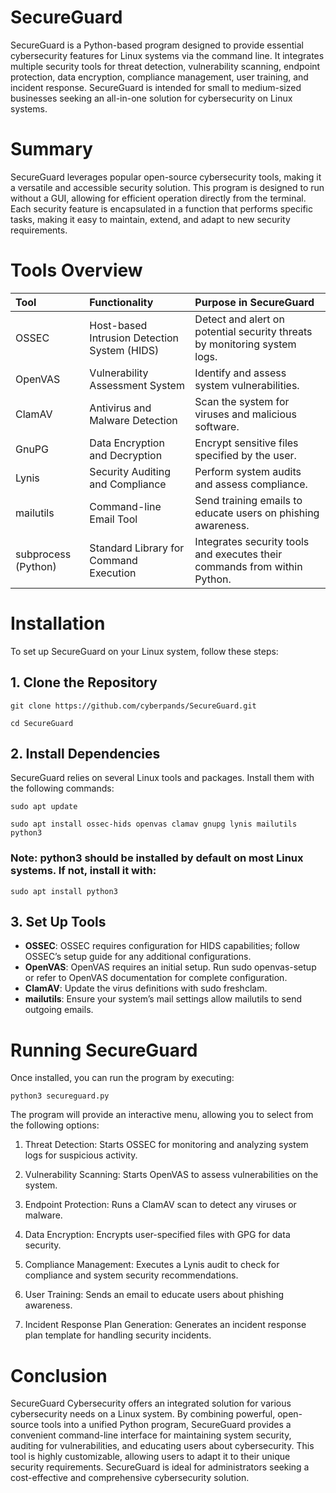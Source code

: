 # SecureGuard

SecureGuard is a Python-based program designed to provide essential cybersecurity features for Linux systems via the command line. It integrates multiple security tools for threat detection, vulnerability scanning, endpoint protection, data encryption, compliance management, user training, and incident response. SecureGuard is intended for small to medium-sized businesses seeking an all-in-one solution for cybersecurity on Linux systems.

# Summary

SecureGuard leverages popular open-source cybersecurity tools, making it a versatile and accessible security solution. This program is designed to run without a GUI, allowing for efficient operation directly from the terminal. Each security feature is encapsulated in a function that performs specific tasks, making it easy to maintain, extend, and adapt to new security requirements.

# Tools Overview

| Tool                | Functionality                                | Purpose in SecureGuard                                                       |
| :------------------ | :------------------------------------------- | :--------------------------------------------------------------------------- |
| OSSEC               | Host-based Intrusion Detection System (HIDS) | Detect and alert on    potential security threats by monitoring system logs. |
| OpenVAS             | Vulnerability Assessment System              | Identify and assess system vulnerabilities.                                  |
| ClamAV              | Antivirus and Malware Detection              | Scan the system for viruses and malicious software.                          |
| GnuPG               | Data Encryption and Decryption               | Encrypt sensitive files specified by the user.                               |
| Lynis               | Security Auditing and Compliance             | Perform system audits and assess compliance.                                 |
| mailutils           | Command-line Email Tool                      | Send training emails to educate users on phishing awareness.                 |
| subprocess (Python) | Standard Library for Command Execution       | Integrates security tools and executes their commands from within Python.    |

# Installation

To set up SecureGuard on your Linux system, follow these steps:

## 1. Clone the Repository

```
git clone https://github.com/cyberpands/SecureGuard.git
```
```
cd SecureGuard
```


## 2. Install Dependencies
SecureGuard relies on several Linux tools and packages. Install them with the following commands:
```
sudo apt update
```
```
sudo apt install ossec-hids openvas clamav gnupg lynis mailutils python3
```

### Note: python3 should be installed by default on most Linux systems. If not, install it with:
```
sudo apt install python3
```


## 3.	Set Up Tools
- **OSSEC**: OSSEC requires configuration for HIDS capabilities; follow OSSEC’s setup guide for any additional configurations.
- **OpenVAS**: OpenVAS requires an initial setup. Run sudo openvas-setup or refer to OpenVAS documentation for complete configuration.
- **ClamAV**: Update the virus definitions with sudo freshclam.
- **mailutils**: Ensure your system’s mail settings allow mailutils to send outgoing emails.

# Running SecureGuard

Once installed, you can run the program by executing:
```
python3 secureguard.py
```
The program will provide an interactive menu, allowing you to select from the following options:
1.	Threat Detection: Starts OSSEC for monitoring and analyzing system logs for suspicious activity.

2.	Vulnerability Scanning: Starts OpenVAS to assess vulnerabilities on the system.

3.	Endpoint Protection: Runs a ClamAV scan to detect any viruses or malware.

4.	Data Encryption: Encrypts user-specified files with GPG for data security.

5.	Compliance Management: Executes a Lynis audit to check for compliance and system security recommendations.

6.	User Training: Sends an email to educate users about phishing awareness.

7.	Incident Response Plan Generation: Generates an incident response plan template for handling security incidents.

# Conclusion

SecureGuard Cybersecurity offers an integrated solution for various cybersecurity needs on a Linux system. By combining powerful, open-source tools into a unified Python program, SecureGuard provides a convenient command-line interface for maintaining system security, auditing for vulnerabilities, and educating users about cybersecurity. This tool is highly customizable, allowing users to adapt it to their unique security requirements. SecureGuard is ideal for administrators seeking a cost-effective and comprehensive cybersecurity solution.